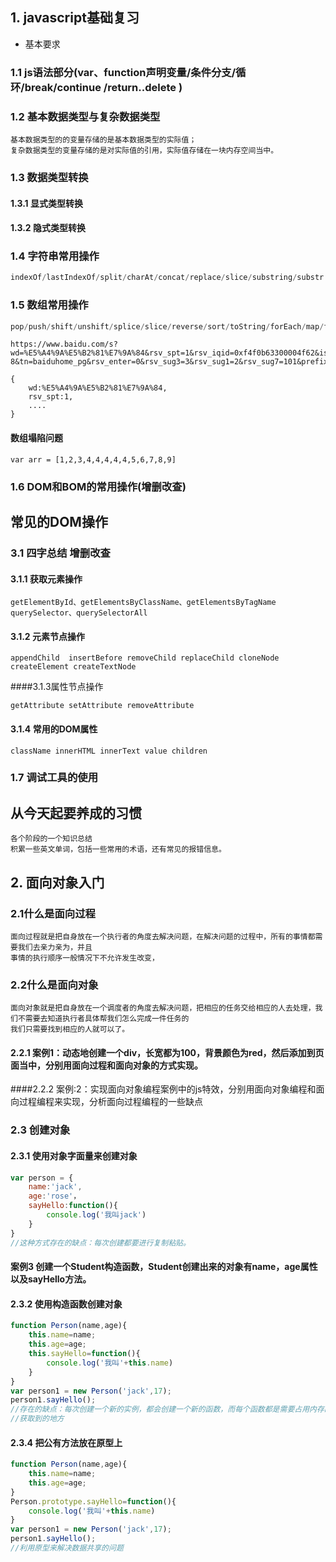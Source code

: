 ## 1. javascript基础复习
- 基本要求

### 1.1  js语法部分(var、function声明变量/条件分支/循环/break/continue /return..delete  )


### 1.2 基本数据类型与复杂数据类型
```
基本数据类型的的变量存储的是基本数据类型的实际值；
复杂数据类型的变量存储的是对实际值的引用，实际值存储在一块内存空间当中。
```
### 1.3 数据类型转换

#### 1.3.1 显式类型转换

#### 1.3.2 隐式类型转换

### 1.4 字符串常用操作
```javascript
indexOf/lastIndexOf/split/charAt/concat/replace/slice/substring/substr
```

### 1.5 数组常用操作

```javascript
pop/push/shift/unshift/splice/slice/reverse/sort/toString/forEach/map/filter/every/some/reduce/reduceRight
```

```
https://www.baidu.com/s?wd=%E5%A4%9A%E5%B2%81%E7%9A%84&rsv_spt=1&rsv_iqid=0xf4f0b63300004f62&issp=1&f=3&rsv_bp=0&rsv_idx=2&ie=utf-8&tn=baiduhome_pg&rsv_enter=0&rsv_sug3=3&rsv_sug1=2&rsv_sug7=101&prefixsug=%E5%A4%9A%E5%B2%81%E7%9A%84&rsp=0&inputT=2354&rsv_sug4=2594
```
```
{
    wd:%E5%A4%9A%E5%B2%81%E7%9A%84,
    rsv_spt:1,
    ....
}
```

#### 数组塌陷问题
```
var arr = [1,2,3,4,4,4,4,4,5,6,7,8,9]
```
### 1.6 DOM和BOM的常用操作(增删改查)

## 常见的DOM操作
### 3.1 四字总结 增删改查

#### 3.1.1 获取元素操作

```
getElementById、getElementsByClassName、getElementsByTagName
querySelector、querySelectorAll
```

#### 3.1.2 元素节点操作

```
appendChild  insertBefore removeChild replaceChild cloneNode
createElement createTextNode
```

####3.1.3属性节点操作

```
getAttribute setAttribute removeAttribute
```
#### 3.1.4 常用的DOM属性

```
className innerHTML innerText value children
```


### 1.7 调试工具的使用


## 从今天起要养成的习惯
```
各个阶段的一个知识总结
积累一些英文单词，包括一些常用的术语，还有常见的报错信息。
```



## 2. 面向对象入门

### 2.1什么是面向过程

```
面向过程就是把自身放在一个执行者的角度去解决问题，在解决问题的过程中，所有的事情都需要我们去亲力亲为，并且
事情的执行顺序一般情况下不允许发生改变，
```

### 2.2什么是面向对象

```
面向对象就是把自身放在一个调度者的角度去解决问题，把相应的任务交给相应的人去处理，我们不需要去知道执行者具体帮我们怎么完成一件任务的
我们只需要找到相应的人就可以了。
```

#### 2.2.1 案例1：动态地创建一个div，长宽都为100，背景颜色为red，然后添加到页面当中，分别用面向过程和面向对象的方式实现。


####2.2.2 案例:2：实现面向对象编程案例中的js特效，分别用面向对象编程和面向过程编程来实现，分析面向过程编程的一些缺点


### 2.3 创建对象

#### 2.3.1 使用对象字面量来创建对象

```javascript
var person = {
    name:'jack',
    age:'rose'，
    sayHello:function(){
        console.log('我叫jack')
    }
}
//这种方式存在的缺点：每次创建都要进行复制粘贴。
```

#### 案例3 创建一个Student构造函数，Student创建出来的对象有name，age属性以及sayHello方法。
#### 2.3.2 使用构造函数创建对象

```javascript
function Person(name,age){
    this.name=name;
    this.age=age;
    this.sayHello=function(){
        console.log('我叫'+this.name)
    }
}
var person1 = new Person('jack',17);
person1.sayHello();
//存在的缺点：每次创建一个新的实例，都会创建一个新的函数，而每个函数都是需要占用内存的，所以，就需要把公有的一类方法放在一个都能
//获取到的地方
```

#### 2.3.4 把公有方法放在原型上

```javascript
function Person(name,age){
    this.name=name;
    this.age=age;
}
Person.prototype.sayHello=function(){
    console.log('我叫'+this.name)
}
var person1 = new Person('jack',17);
person1.sayHello();
//利用原型来解决数据共享的问题
```




